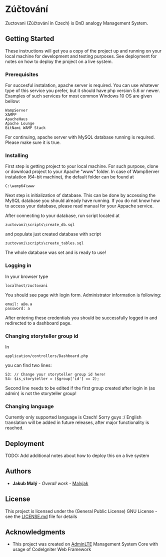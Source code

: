 # Zúčtování

Zuctovani (Zúčtování in Czech) is DnD analogy Management System.

## Getting Started

These instructions will get you a copy of the project up and running on your local machine for development and testing purposes. See deployment for notes on how to deploy the project on a live system.

### Prerequisites

For succesful instalation, apache server is required.
You can use whatever type of this service you prefer, but it should have php version 5.6 or newer.
Examples of such services for most common Windows 10 OS are given bellow:

```
WampServer
XAMPP
ApacheHaus
Apache Lounge
BitNami WAMP Stack
```

For continuing, apache server with MySQL database running is required. Please make sure it is true.

### Installing

First step is getting project to your local machine. For such purpose, clone or download project to your Apache "www" folder. In case of WampServer instalation (64-bit machine), the default folder can be found at

```
C:\wamp64\www
```

Next step is initialization of database. This can be done by accessing the MySQL database you should already have running. If you do not know how to access your database, please read manual for your Appache service.

After connecting to your database, run script located at

```
zuctovani\scripts\create_db.sql
```

and populate just created database with script

```
zuctovani\scripts\create_tables.sql
```

The whole database was set and is ready to use!

### Logging in

In your browser type

```
localhost/zuctovani
```

You should see page with login form. Administrator information is following:

```
email: a@a.a
password: a
```

After entering these credentials you should be successfully logged in and redirected to a dashboard page.

### Changing storyteller group id
In

```
application/controllers/Dashboard.php
```

you can find two lines:

```
53: // Change your storyteller group id here!
54: $is_storyteller = ($group['id'] == 2);
```

Second line needs to be edited if the first group created after login in (as admin) is not the storyteller group!
### Changing language

Currently only supported language is Czech! Sorry guys :/ English translation will be added in future releases, after major functionality is reached.

## Deployment

TODO: Add additional notes about how to deploy this on a live system

## Authors

* **Jakub Malý** - *Overall work* - [Malyjak](https://github.com/Malyjak)

## License

This project is licensed under the (General Public License) GNU License - see the [LICENSE.md](LICENSE.md) file for details

## Acknowledgments

* This project was created on [AdminLTE](https://github.com/almasaeed2010/AdminLTE) Management System Core with usage of CodeIgniter Web Framework
